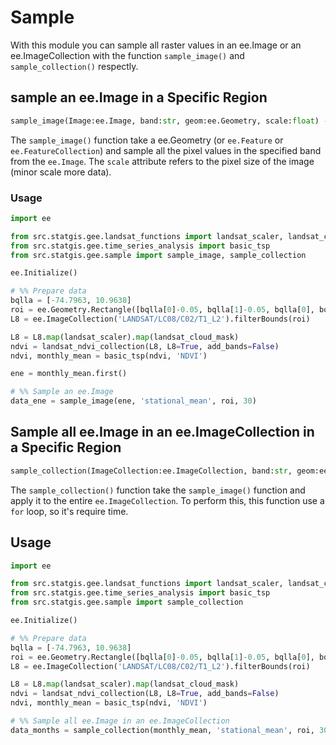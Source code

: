 # Sample 

With this module you can sample all raster values in an ee.Image or an ee.ImageCollection with the function `sample_image()` and `sample_collection()` respectly.

## sample an ee.Image in a Specific Region

```python
sample_image(Image:ee.Image, band:str, geom:ee.Geometry, scale:float) -> np.array
```

The `sample_image()` function take a ee.Geometry (or `ee.Feature` or `ee.FeatureCollection`) and sample all the pixel values in the specified band from the `ee.Image`. The `scale` attribute refers to the pixel size of the image (minor scale more data).

### Usage

```Python
import ee

from src.statgis.gee.landsat_functions import landsat_scaler, landsat_cloud_mask, landsat_ndvi_collection
from src.statgis.gee.time_series_analysis import basic_tsp
from src.statgis.gee.sample import sample_image, sample_collection

ee.Initialize()

# %% Prepare data
bqlla = [-74.7963, 10.9638]
roi = ee.Geometry.Rectangle([bqlla[0]-0.05, bqlla[1]-0.05, bqlla[0], bqlla[1]])
L8 = ee.ImageCollection('LANDSAT/LC08/C02/T1_L2').filterBounds(roi)

L8 = L8.map(landsat_scaler).map(landsat_cloud_mask)
ndvi = landsat_ndvi_collection(L8, L8=True, add_bands=False)
ndvi, monthly_mean = basic_tsp(ndvi, 'NDVI')

ene = monthly_mean.first()

# %% Sample an ee.Image
data_ene = sample_image(ene, 'stational_mean', roi, 30)
```

## Sample all ee.Image in an ee.ImageCollection in a Specific Region

```python
sample_collection(ImageCollection:ee.ImageCollection, band:str, geom:ee.Geometry, scale:float) -> list
```

The `sample_collection()` function take the `sample_image()` function and apply it to the entire `ee.ImageCollection`. To perform this, this function use a `for` loop, so it's require time.

## Usage

```Python
import ee

from src.statgis.gee.landsat_functions import landsat_scaler, landsat_cloud_mask, landsat_ndvi_collection
from src.statgis.gee.time_series_analysis import basic_tsp
from src.statgis.gee.sample import sample_collection

ee.Initialize()

# %% Prepare data
bqlla = [-74.7963, 10.9638]
roi = ee.Geometry.Rectangle([bqlla[0]-0.05, bqlla[1]-0.05, bqlla[0], bqlla[1]])
L8 = ee.ImageCollection('LANDSAT/LC08/C02/T1_L2').filterBounds(roi)

L8 = L8.map(landsat_scaler).map(landsat_cloud_mask)
ndvi = landsat_ndvi_collection(L8, L8=True, add_bands=False)
ndvi, monthly_mean = basic_tsp(ndvi, 'NDVI')

# %% Sample all ee.Image in an ee.ImageCollection
data_months = sample_collection(monthly_mean, 'stational_mean', roi, 30)
```